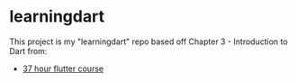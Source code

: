# learningdart

This project is my "learningdart" repo based off Chapter 3 - Introduction to Dart
from: 
- [37 hour flutter course](https://www.youtube.com/watch?v=VPvVD8t02U8)

<!--
## Getting Started

This project is a starting point for a Flutter application.

A few resources to get you started if this is your first Flutter project:

- [Lab: Write your first Flutter app](https://flutter.dev/docs/get-started/codelab)
- [Cookbook: Useful Flutter samples](https://flutter.dev/docs/cookbook)

For help getting started with Flutter, view our
[online documentation](https://flutter.dev/docs), which offers tutorials,
samples, guidance on mobile development, and a full API reference.
-->